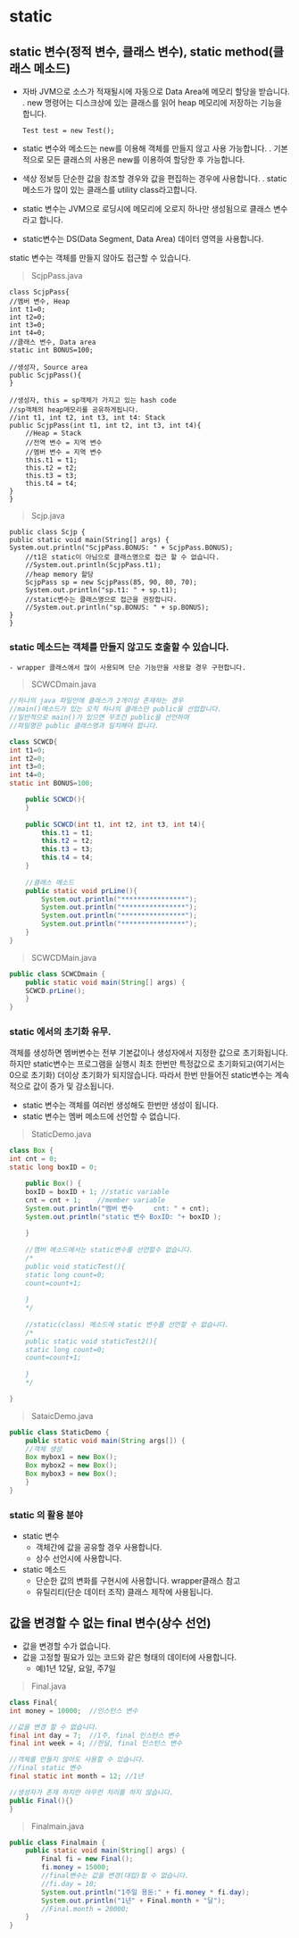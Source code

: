 # static

## static 변수(정적 변수, 클래스 변수), static method(클래스 메소드)

*   자바 JVM으로 소스가 적재될시에 자동으로 Data Area에 메모리 할당을 받습니다. . new 명령어는 디스크상에 있는 클래스를 읽어 heap 메모리에 저장하는 기능을 합니다.

    ```
    Test test = new Test();
    ```
* static 변수와 메소드는 new를 이용해 객체를 만들지 않고 사용 가능합니다. . 기본적으로 모든 클래스의 사용은 new를 이용하여 할당한 후 가능합니다.
* 색상 정보등 단순한 값을 참조할 경우와 값을 편집하는 경우에 사용합니다. . static 메소드가 많이 있는 클래스를 utility class라고합니다.
* static 변수는 JVM으로 로딩시에 메모리에 오로지 하나만 생성됨으로 클래스 변수라고 합니다.
* static변수는 DS(Data Segment, Data Area) 데이터 영역을 사용합니다.

static 변수는 객체를 만들지 않아도 접근할 수 있습니다.

> ScjpPass.java

```
class ScjpPass{
//멤버 변수, Heap
int t1=0;
int t2=0;
int t3=0;
int t4=0;
//클래스 변수, Data area
static int BONUS=100;

//생성자, Source area
public ScjpPass(){
}

//생성자, this = sp객체가 가지고 있는 hash code
//sp객체의 heap메모리를 공유하게됩니다.
//int t1, int t2, int t3, int t4: Stack
public ScjpPass(int t1, int t2, int t3, int t4){
    //Heap = Stack
    //전역 변수 = 지역 변수
    //멤버 변수 = 지역 변수
    this.t1 = t1;
    this.t2 = t2;
    this.t3 = t3;
    this.t4 = t4;
}
}
```

> Scjp.java

```
public class Scjp {
public static void main(String[] args) {
System.out.println("ScjpPass.BONUS: " + ScjpPass.BONUS);
    //t1은 static이 아님으로 클래스명으로 접근 할 수 없습니다.
    //System.out.println(ScjpPass.t1);
    //heap memory 할당
    ScjpPass sp = new ScjpPass(85, 90, 80, 70);
    System.out.println("sp.t1: " + sp.t1);
    //static변수는 클래스명으로 접근을 권장합니다.
    //System.out.println("sp.BONUS: " + sp.BONUS);
}
}
```

### static 메소드는 객체를 만들지 않고도 호출할 수 있습니다.

```
- wrapper 클래스에서 많이 사용되며 단순 기능만을 사용할 경우 구현합니다.
```

> SCWCDmain.java

```java
//하나의 java 파일안에 클래스가 2개이상 존재하는 경우
//main()메소드가 있는 오직 하나의 클래스만 public을 선업합니다.
//일반적으로 main()가 있으면 무조건 public을 선언하며
//파일명은 public 클래스명과 일치해야 합니다.

class SCWCD{
int t1=0;
int t2=0;
int t3=0;
int t4=0;
static int BONUS=100;

    public SCWCD(){
    }
    
    public SCWCD(int t1, int t2, int t3, int t4){
        this.t1 = t1;
        this.t2 = t2;
        this.t3 = t3;
        this.t4 = t4;
    }
    
    //클래스 메소드
    public static void prLine(){
        System.out.println("****************");
        System.out.println("****************");
        System.out.println("****************");
        System.out.println("****************");
    }
}
```

> SCWCDMain.java

```java
public class SCWCDmain {
    public static void main(String[] args) {    
    SCWCD.prLine();
    }
}
```

### static 에서의 초기화 유무.

객체를 생성하면 멤버변수는 전부 기본값이나 생성자에서 지정한 값으로 초기화됩니다. 하지만 static변수는 프로그램을 실행시 최초 한번만 특정값으로 초기화되고(여기서는 0으로 초기화) 더이상 초기화가 되지않습니다. 따라서 한번 만들어진 static변수는 계속적으로 값이 증가 및 감소됩니다.

* static 변수는 객체를 여러번 생성해도 한번만 생성이 됩니다.
* static 변수는 멤버 메소드에 선언할 수 없습니다.

> StaticDemo.java

```java
class Box {
int cnt = 0;
static long boxID = 0;

    public Box() {
    boxID = boxID + 1; //static variable
    cnt = cnt + 1;    //member variable
    System.out.println("멤버 변수     cnt: " + cnt);
    System.out.println("static 변수 BoxID: "+ boxID );
    
    }
    
    //멤버 메소드에서는 static변수를 선언할수 없습니다.
    /*
    public void staticTest(){
    static long count=0;
    count=count+1;
    
    }
    */
    
    //static(class) 메소드에 static 변수를 선언할 수 없습니다.
    /*
    public static void staticTest2(){
    static long count=0;
    count=count+1;
    
    }
    */

}
```

> SataicDemo.java

```java
public class StaticDemo {
    public static void main(String args[]) {
    //객체 생성
    Box mybox1 = new Box();
    Box mybox2 = new Box();
    Box mybox3 = new Box();
    }
}
```

### static 의 활용 분야

* static 변수
  * 객체간에 값을 공유할 경우 사용합니다.
  * 상수 선언시에 사용합니다.
* static 메소드
  * 단순한 값의 변화를 구현시에 사용합니다. wrapper클래스 참고
  * 유틸리티(단순 데이터 조작) 클래스 제작에 사용됩니다.

## 값을 변경할 수 없는 final 변수(상수 선언)

* 값을 변경할 수가 없습니다.
* 값을 고정할 필요가 있는 코드와 같은 형태의 데이터에 사용합니다.
  * 예)1년 12달, 요일, 주7일

> Final.java

```java
class Final{
int money = 10000;  //인스턴스 변수

//값을 변경 할 수 없습니다.
final int day = 7;  //1주, final 인스턴스 변수
final int week = 4; //한달, final 인스턴스 변수

//객체를 만들지 않아도 사용할 수 있습니다.
//final static 변수
final static int month = 12; //1년

//생성자가 존재 하지만 아무런 처리를 하지 않습니다.
public Final(){}
}
```

> Finalmain.java

```java
public class Finalmain {
    public static void main(String[] args) {
        Final fi = new Final();
        fi.money = 15000;
        //final변수는 값을 변경(대입)할 수 없습니다.
        //fi.day = 10;
        System.out.println("1주일 용돈:" + fi.money * fi.day);
        System.out.println("1년" + Final.month + "달");
        //Final.month = 20000;
    }
}
```
